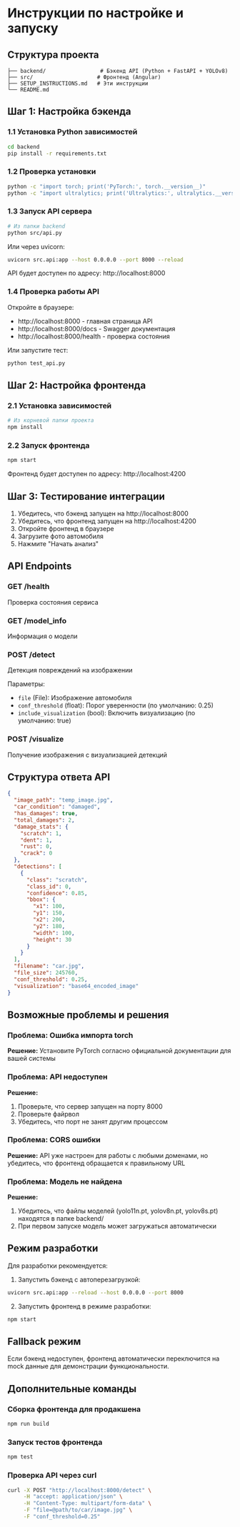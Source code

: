 # Инструкции по настройке и запуску

## Структура проекта

```
├── backend/                 # Бэкенд API (Python + FastAPI + YOLOv8)
├── src/                    # Фронтенд (Angular)
├── SETUP_INSTRUCTIONS.md   # Эти инструкции
└── README.md
```

## Шаг 1: Настройка бэкенда

### 1.1 Установка Python зависимостей

```bash
cd backend
pip install -r requirements.txt
```

### 1.2 Проверка установки

```bash
python -c "import torch; print('PyTorch:', torch.__version__)"
python -c "import ultralytics; print('Ultralytics:', ultralytics.__version__)"
```

### 1.3 Запуск API сервера

```bash
# Из папки backend
python src/api.py
```

Или через uvicorn:

```bash
uvicorn src.api:app --host 0.0.0.0 --port 8000 --reload
```

API будет доступен по адресу: http://localhost:8000

### 1.4 Проверка работы API

Откройте в браузере:
- http://localhost:8000 - главная страница API
- http://localhost:8000/docs - Swagger документация
- http://localhost:8000/health - проверка состояния

Или запустите тест:

```bash
python test_api.py
```

## Шаг 2: Настройка фронтенда

### 2.1 Установка зависимостей

```bash
# Из корневой папки проекта
npm install
```

### 2.2 Запуск фронтенда

```bash
npm start
```

Фронтенд будет доступен по адресу: http://localhost:4200

## Шаг 3: Тестирование интеграции

1. Убедитесь, что бэкенд запущен на http://localhost:8000
2. Убедитесь, что фронтенд запущен на http://localhost:4200
3. Откройте фронтенд в браузере
4. Загрузите фото автомобиля
5. Нажмите "Начать анализ"

## API Endpoints

### GET /health
Проверка состояния сервиса

### GET /model_info
Информация о модели

### POST /detect
Детекция повреждений на изображении

Параметры:
- `file` (File): Изображение автомобиля
- `conf_threshold` (float): Порог уверенности (по умолчанию: 0.25)
- `include_visualization` (bool): Включить визуализацию (по умолчанию: true)

### POST /visualize
Получение изображения с визуализацией детекций

## Структура ответа API

```json
{
  "image_path": "temp_image.jpg",
  "car_condition": "damaged",
  "has_damages": true,
  "total_damages": 2,
  "damage_stats": {
    "scratch": 1,
    "dent": 1,
    "rust": 0,
    "crack": 0
  },
  "detections": [
    {
      "class": "scratch",
      "class_id": 0,
      "confidence": 0.85,
      "bbox": {
        "x1": 100,
        "y1": 150,
        "x2": 200,
        "y2": 180,
        "width": 100,
        "height": 30
      }
    }
  ],
  "filename": "car.jpg",
  "file_size": 245760,
  "conf_threshold": 0.25,
  "visualization": "base64_encoded_image"
}
```

## Возможные проблемы и решения

### Проблема: Ошибка импорта torch
**Решение:** Установите PyTorch согласно официальной документации для вашей системы

### Проблема: API недоступен
**Решение:** 
1. Проверьте, что сервер запущен на порту 8000
2. Проверьте файрвол
3. Убедитесь, что порт не занят другим процессом

### Проблема: CORS ошибки
**Решение:** API уже настроен для работы с любыми доменами, но убедитесь, что фронтенд обращается к правильному URL

### Проблема: Модель не найдена
**Решение:** 
1. Убедитесь, что файлы моделей (yolo11n.pt, yolov8n.pt, yolov8s.pt) находятся в папке backend/
2. При первом запуске модель может загружаться автоматически

## Режим разработки

Для разработки рекомендуется:

1. Запустить бэкенд с автоперезагрузкой:
```bash
uvicorn src.api:app --reload --host 0.0.0.0 --port 8000
```

2. Запустить фронтенд в режиме разработки:
```bash
npm start
```

## Fallback режим

Если бэкенд недоступен, фронтенд автоматически переключится на mock данные для демонстрации функциональности.

## Дополнительные команды

### Сборка фронтенда для продакшена
```bash
npm run build
```

### Запуск тестов фронтенда
```bash
npm test
```

### Проверка API через curl
```bash
curl -X POST "http://localhost:8000/detect" \
     -H "accept: application/json" \
     -H "Content-Type: multipart/form-data" \
     -F "file=@path/to/car/image.jpg" \
     -F "conf_threshold=0.25"
```